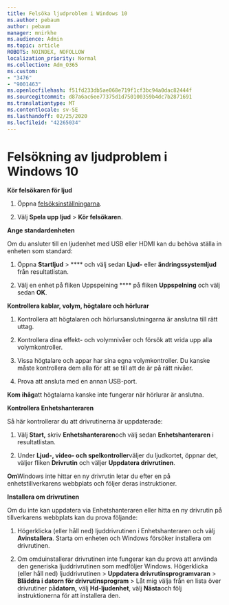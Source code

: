 ```yaml
---
title: Felsöka ljudproblem i Windows 10
ms.author: pebaum
author: pebaum
manager: mnirkhe
ms.audience: Admin
ms.topic: article
ROBOTS: NOINDEX, NOFOLLOW
localization_priority: Normal
ms.collection: Adm_O365
ms.custom:
- "3476"
- "9001463"
ms.openlocfilehash: f51fd233db5ae068e719f1cf3bc94a0dac82444f
ms.sourcegitcommit: d87a6ac6ee77375d1d750100359b4dc7b2871691
ms.translationtype: MT
ms.contentlocale: sv-SE
ms.lasthandoff: 02/25/2020
ms.locfileid: "42265034"
---
```

# <a name="troubleshooting-audio-issues-in-windows-10"></a>Felsökning av ljudproblem i Windows 10

**Kör felsökaren för ljud**

1.  Öppna [felsöksinställningarna](ms-settings:troubleshoot).

2.  Välj **Spela upp ljud** > **Kör felsökaren**.

**Ange standardenheten**

Om du ansluter till en ljudenhet med USB eller HDMI kan du behöva ställa in enheten som standard:

1. Öppna **Startljud** > **** och välj sedan **Ljud-** eller **ändringssystemljud** från resultatlistan.

2.  Välj en enhet på fliken Uppspelning **** på fliken **Uppspelning** och välj sedan **OK**.

**Kontrollera kablar, volym, högtalare och hörlurar**

1. Kontrollera att högtalaren och hörlursanslutningarna är anslutna till rätt uttag.

2. Kontrollera dina effekt- och volymnivåer och försök att vrida upp alla volymkontroller.

3. Vissa högtalare och appar har sina egna volymkontroller. Du kanske måste kontrollera dem alla för att se till att de är på rätt nivåer.

4. Prova att ansluta med en annan USB-port.

**Kom ihåg**att högtalarna kanske inte fungerar när hörlurar är anslutna.

**Kontrollera Enhetshanteraren**

Så här kontrollerar du att drivrutinerna är uppdaterade:

1. Välj **Start,** skriv **Enhetshanteraren**och välj sedan **Enhetshanteraren** i resultatlistan.

2. Under **Ljud-, video- och spelkontroller**väljer du ljudkortet, öppnar det, väljer fliken **Drivrutin** och väljer **Uppdatera drivrutinen**.

**Om**Windows inte hittar en ny drivrutin letar du efter en på enhetstillverkarens webbplats och följer deras instruktioner.

**Installera om drivrutinen**

Om du inte kan uppdatera via Enhetshanteraren eller hitta en ny drivrutin på tillverkarens webbplats kan du prova följande:

1. Högerklicka (eller håll ned) ljuddrivrutinen i Enhetshanteraren och välj **Avinstallera**. Starta om enheten och Windows försöker installera om drivrutinen.

2. Om omduinstallerar drivrutinen inte fungerar kan du prova att använda den generiska ljuddrivrutinen som medföljer Windows. Högerklicka (eller håll ned) ljuddrivrutinen > **Uppdatera drivrutinsprogramvaran** > **Bläddra i datorn för drivrutinsprogram** > Låt mig välja från en lista över drivrutiner på**datorn,** välj **Hd-ljudenhet**, välj **Nästa**och följ instruktionerna för att installera den.
